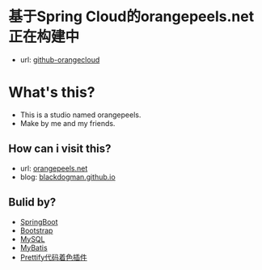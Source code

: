 # 基于Spring Cloud的orangepeels.net正在构建中
- url: [github-orangecloud](https://github.com/Blackdogman/orangeCloud)
# What's this?
- This is a studio named orangepeels.
- Make by me and my friends.
## How can i visit this?
- url: [orangepeels.net](http://118.126.108.47)
- blog: [blackdogman.github.io](http://blackdogman.github.io/)
## Bulid by?
- [SpringBoot](https://projects.spring.io/spring-boot/)
- [Bootstrap](http://www.bootcss.com/)
- [MySQL](https://www.mysql.com/)
- [MyBatis](http://www.mybatis.org/mybatis-3/zh/index.html)
- [Prettify代码着色插件](https://github.com/google/code-prettify)